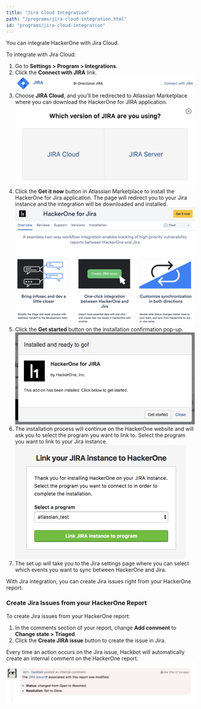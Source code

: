 ```yaml
---
title: "Jira Cloud Integration"
path: "/programs/jira-cloud-integration.html"
id: "programs/jira-cloud-integration"
---
```


You can integrate HackerOne with Jira Cloud.

To integrate with Jira Cloud:
1. Go to **Settings > Program > Integrations**.
2. Click the **Connect with JIRA** link.
   ![jira-server-1](./images/jira-server-1.png)
3. Choose **JIRA Cloud**, and you'll be redirected to Atlassian Marketplace where you can download the HackerOne for JIRA application.
   ![jira-server-3](./images/jira-server-3.png)
4. Click the **Get it now** button in Atlassian Marketplace to install the HackerOne for Jira application. The page will redirect you to your Jira instance and the integration will be downloaded and installed.
   ![jira-cloud-1](./images/jira-cloud-1.png)
5. Click the **Get started** button on the installation confirmation pop-up.
   ![jira-cloud-2](./images/jira-cloud-2.png)
6. The installation process will continue on the HackerOne website and will ask you to select the program you want to link to. Select the program you want to link to your Jira instance.
   ![jira-cloud-3](./images/jira-cloud-3.png)
7. The set up will take you to the Jira settings page where you can select which events you want to sync between HackerOne and Jira.

With Jira integration, you can create Jira issues right from your HackerOne report.

### Create Jira Issues from your HackerOne Report
To create Jira issues from your HackerOne report:
1. In the comments section of your report, change **Add comment** to **Change state > Triaged**.
2. Click the **Create JIRA issue** button to create the issue in Jira.

Every time an action occurs on the Jira issue, Hackbot will automatically create an internal comment on the HackerOne report.
![jira-cloud-4](./images/jira-cloud-4.png)
